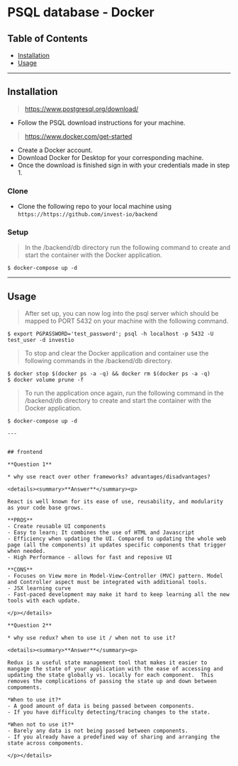 # PSQL database - Docker
## Table of Contents 

- [Installation](#installation)
- [Usage](#usage)

---

## Installation

> https://www.postgresql.org/download/

- Follow the PSQL download instructions for your machine.

> https://www.docker.com/get-started

- Create a Docker account.
- Download Docker for Desktop for your corresponding machine.
- Once the download is finished sign in with your credentials made in step 1.

### Clone

- Clone the following repo to your local machine using `https://https://github.com/invest-io/backend`

### Setup

> In the /backend/db directory run the following command to create and start the container with the Docker application.

```shell
$ docker-compose up -d
```

---

## Usage

> After set up, you can now log into the psql server which should be mapped to PORT 5432 on your machine with the following command.

```shell
$ export PGPASSWORD='test_password'; psql -h localhost -p 5432 -U test_user -d investio
```


> To stop and clear the Docker application and container use the following commands in the /backend/db directory. 

```shell
$ docker stop $(docker ps -a -q) && docker rm $(docker ps -a -q)
$ docker volume prune -f
```

> To run the application once again, run the following command in the /backend/db directory to create and start the container with the Docker application.

```shell
$ docker-compose up -d

---


## frontend

**Question 1**

* why use react over other frameworks? advantages/disadvantages?

<details><summary>**Answer**</summary><p>

React is well known for its ease of use, reusability, and modularity as your code base grows. 
  
**PROS**
- Create reusable UI components
- Easy to learn; It combines the use of HTML and Javascript
- Efficiency when updating the UI. Compared to updating the whole web page (all the components) it updates specific components that trigger when needed.
- High Performance - allows for fast and reposive UI

**CONS**
- Focuses on View more in Model-View-Controller (MVC) pattern. Model and Controller aspect must be integrated with additional tools.
- JSX learning curve
- Fast-paced development may make it hard to keep learning all the new tools with each update.

</p></details>

**Question 2**

* why use redux? when to use it / when not to use it?

<details><summary>**Answer**</summary><p>

Redux is a useful state management tool that makes it easier to mangage the state of your application with the ease of accessing and updating the state globally vs. locally for each component.  This removes the complications of passing the state up and down between compoments. 

*When to use it?*
- A good amount of data is being passed between components.
- If you have difficulty detecting/tracing changes to the state.

*When not to use it?*
- Barely any data is not being passed between components.
- If you already have a predefined way of sharing and arranging the state across compoments.

</p></details>
